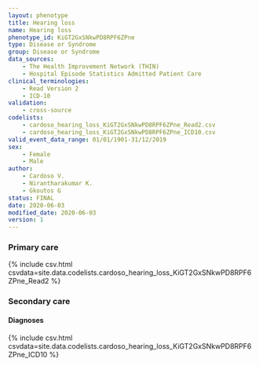 ```yaml
---
layout: phenotype
title: Hearing loss
name: Hearing loss
phenotype_id: KiGT2GxSNkwPD8RPF6ZPne 
type: Disease or Syndrome
group: Disease or Syndrome
data_sources: 
    - The Health Improvement Network (THIN)
    - Hospital Episode Statistics Admitted Patient Care
clinical_terminologies: 
    - Read Version 2
    - ICD-10
validation: 
    - cross-source
codelists:    
    - cardoso_hearing_loss_KiGT2GxSNkwPD8RPF6ZPne_Read2.csv
    - cardoso_hearing_loss_KiGT2GxSNkwPD8RPF6ZPne_ICD10.csv
valid_event_data_range: 01/01/1901-31/12/2019
sex: 
    - Female
    - Male
author: 
    - Cardoso V.
    - Nirantharakumar K.
    - Gkoutos G
status: FINAL
date: 2020-06-03
modified_date: 2020-06-03
version: 1
---
```


### Primary care 
{% include csv.html csvdata=site.data.codelists.cardoso_hearing_loss_KiGT2GxSNkwPD8RPF6ZPne_Read2 %}

### Secondary care 
#### Diagnoses 

{% include csv.html csvdata=site.data.codelists.cardoso_hearing_loss_KiGT2GxSNkwPD8RPF6ZPne_ICD10 %}